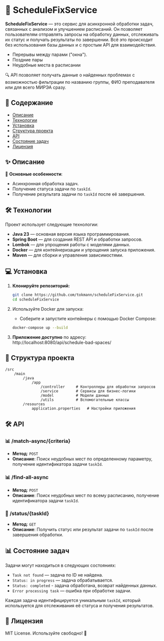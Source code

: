 # 🚀 **ScheduleFixService**

**ScheduleFixService** — это сервис для асинхронной обработки задач, связанных с анализом и улучшением расписаний. Он позволяет пользователям отправлять запросы на обработку данных, отслеживать их статус и получать результаты по завершении. Всё это происходит без использования базы данных и с простым API для взаимодействия.
- Перерывы между парами ("окна").
- Поздние пары
- Неудобные места в расписании

🔍 API позволяет получать данные о найденных проблемах с возможностью фильтрации по названию группы, ФИО преподавателя или для всего МИРЭА сразу.

## 📑 **Содержание**

- [Описание](#описание)
- [Технологии](#технологии)
- [Установка](#установка)
- [Структура проекта](#структура-проекта)
- [API](#api)
- [Состояние задач](#состояние-задач)
- [Лицензия](#лицензия)

## ✨ **Описание**

🔹 **Основные особенности**:
- Асинхронная обработка задач.
- Получение статуса задачи по `taskId`.
- Получение результата задачи по `taskId` после её завершения.

## 🛠️ **Технологии**

Проект использует следующие технологии:

- **Java 23** — основная версия языка программирования.
- **Spring Boot** — для создания REST API и обработки запросов.
- **Lombok** — для упрощения работы с моделями данных.
- **Docker** — для контейнеризации и упрощения запуска приложения.
- **Maven** — для сборки и управления зависимостями.

## 💻 **Установка**

1. **Клонируйте репозиторий:**
   ```bash
   git clone https://github.com/tokmann/scheduleFixService.git
   cd scheduleFixService
   ```

2. Используйте Docker для запуска:
    - Соберите и запустите контейнеры с помощью Docker Compose:
   ```bash
   docker-compose up --build
   ```

3. **Приложение доступно** по адресу:  
   http://localhost:8080/api/schedule-bad-spaces/



## 📂 **Структура проекта**

```
/src
    /main
        /java
            /app
                /controller     # Контроллеры для обработки запросов
                /service        # Сервисы для бизнес-логики
                /model          # Модели данных
                /utils          # Вспомогательные классы
        /resources
            application.properties   # Настройки приложения
```

## 🛠️ **API**

### 📊 **/match-async/{criteria}**
- **Метод**: `POST`
- **Описание**: Поиск неудобных мест по определенному параметру, 
  получение идентификатора задачи `taskId`.

### 📊 **/find-all-async**
- **Метод**: `POST`
- **Описание**: Поиск неудобных мест по всему расписанию, 
  получение идентификатора задачи `taskId`.

### 🎯 **/status/{taskId}**
- **Метод**: `GET`
- **Описание**: Получить статус или результат задачи по `taskId` после завершения обработки.

## 📊 **Состояние задач**

Задачи могут находиться в следующих состояниях:
- `Task not found` — задача по ID не найдена.
- `Status: in progress` — задача обрабатывается.
- `Status: completed` - задача обработана, возврат найденных данных.
- `Error processing task` — ошибка при обработке задачи.

Каждая задача идентифицируется уникальным `taskId`, который используется для отслеживания её статуса и получения результатов.

## 📜 **Лицензия**
MIT License. Используйте свободно! 🎉
